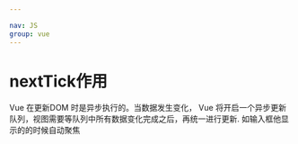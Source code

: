 ```yaml
---

nav: JS
group: vue
---
```


# nextTick作用

Vue 在更新DOM 时是异步执行的。当数据发生变化， Vue 将开启一个异步更新队列，视图需要等队列中所有数据变化完成之后，再统一进行更新. 如输入框他显示的的时候自动聚焦

